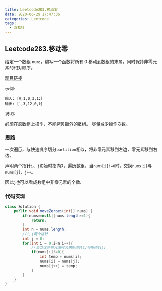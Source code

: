 ```yaml
---
title: Leetcode283.移动零
date: 2020-06-29 17:47:36
categories: Leetcode
tags:
  - 双指针
---
```


## Leetcode283.移动零

给定一个数组 `nums`，编写一个函数将所有 0 移动到数组的末尾，同时保持非零元素的相对顺序。

[题目链接](https://leetcode-cn.com/problems/move-zeroes)

<!--more-->

示例:

```
输入: [0,1,0,3,12]
输出: [1,3,12,0,0]
```



说明:

必须在原数组上操作，不能拷贝额外的数组。
尽量减少操作次数。



### 思路

一次遍历，与快速排序切分`partition`相似，将非零元素移到左边，零元素移到右边。

声明两个指针`i`、`j`初始时指向0，遍历数组，当`nums[i]!=0`时，交换`nums[i]`与`nums[j]`，`j++`。

因此`j`也可以看成数组中非零元素的个数。



### 代码实现

```java
class Solution {
    public void moveZeroes(int[] nums) {
        if(nums==null||nums.length<=1){
            return;
        }
        int n = nums.length;
        //i,j两个指针
        int j = 0;
        for(int i = 0;i<n;i++){
            //当出现非零元素时交换nums[i]与nums[j]
            if(nums[i]!=0){
                int temp = nums[i];
                nums[i] = nums[j];
                nums[j++] = temp;
            }
        }
    }
}
```


